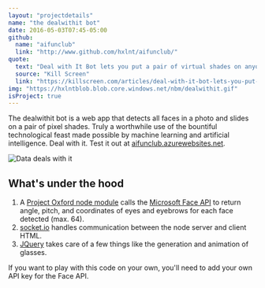 ```yaml
---
layout: "projectdetails"
name: "the dealwithit bot"
date: 2016-05-03T07:45-05:00
github: 
  name: "aifunclub"
  link: "http://www.github.com/hxlnt/aifunclub/"
quote:
  text: "Deal with It Bot lets you put a pair of virtual shades on anyone."
  source: "Kill Screen"
  link: "https://killscreen.com/articles/deal-with-it-bot-lets-you-put-a-pair-of-virtual-shades-on-anyone/"
img: "https://hxlntblob.blob.core.windows.net/nbm/dealwithit.gif"
isProject: true
---
```


The dealwithit bot is a web app that detects all faces in a photo and slides on a pair of pixel shades. Truly a worthwhile use of the bountiful technological feast made possible by machine learning and artificial intelligence. Deal with it. Test it out at [aifunclub.azurewebsites.net](http://aifunclub.azurewebsites.net).

![Data deals with it](https://hxlntblob.blob.core.windows.net/nbm/dealwithit.gif)

## What's under the hood

1. A [Project Oxford node module](https://github.com/felixrieseberg/project-oxford) calls the [Microsoft Face API](http://microsoft.com/cognitive) to return angle, pitch, and coordinates of eyes and eyebrows for each face detected (max. 64).
2. [socket.io](https://github.com/socketio/socket.io) handles communication between the node server and client HTML.
3. [JQuery](https://jquery.com/) takes care of a few things like the generation and animation of glasses.

If you want to play with this code on your own, you'll need to add your own API key for the Face API.